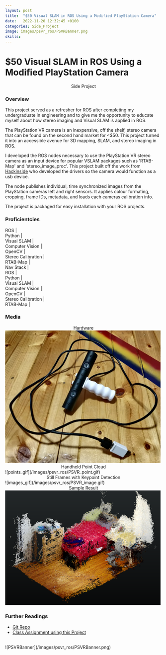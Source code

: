 ```yaml
---
layout: post
title:  "$50 Visual SLAM in ROS Using a Modified PlayStation Camera"
date:   2022-11-20 12:32:45 +0100
categories: Side_Project
image: images/psvr_ros/PSVRBanner.png
skills: 
---
```


# $50 Visual SLAM in ROS Using a Modified PlayStation Camera
<!-- Type of Project -->
<div align="center"> Side Project </div>

### Overview
This project served as a refresher for ROS after completing my undergraduate in engineering and to give me the opportunity to educate myself about how stereo imaging and Visual SLAM is applied in ROS. 

The PlayStation VR camera is an inexpensive, off the shelf, stereo camera that can be found on the second hand market for \<$50. This project turned it into an accessible avenue for 3D mapping, SLAM, and stereo imaging in ROS. 

I developed the ROS nodes necessary to use the PlayStation VR stereo camera as an input device for popular VSLAM packages such as 'RTAB-Map' and 'stereo_image_proc'. This project built off the work from [Hackinside](https://github.com/Hackinside/PS4-CAMERA-DRIVERS) who developed the drivers so the camera would function as a usb device.

The node publishes individual, time synchronized images from the PlayStation cameras left and right sensors. It applies colour formating, cropping, frame IDs, metadata, and loads each cameras calibration info.

The project is packaged for easy installation with your ROS projects. 

### Proficientcies
<div class="marquee">
    <div class="marquee-content scroll">
        <div>ROS | </div>
        <div>Python | </div>
        <div>Visual SLAM | </div>
        <div>Computer Vision | </div>
        <div>OpenCV | </div>
        <div>Stereo Calibration | </div>
        <div>RTAB-Map | </div>
        <div>Nav Stack | </div>
    </div>
    <div class="marquee-content scroll">
        <div>ROS | </div>
        <div>Python | </div>
        <div>Visual SLAM | </div>
        <div>Computer Vision | </div>
        <div>OpenCV | </div>
        <div>Stereo Calibration | </div>
        <div>RTAB-Map | </div>
    </div>
</div>

### Media

<div align="center">Hardware</div>
<img src="/images/psvr_ros/psvr_hardware.jpg" alt="hardware" width="500">

<div align="center">Handheld Point Cloud</div>
![points_gif](/images/psvr_ros/PSVR_point.gif)

<div align="center">Still Frames with Keypoint Detection</div>
![images_gif](/images/psvr_ros/PSVR_image.gif)

<div align="center">Sample Result</div>
<img src="/images/psvr_ros/example_scan.png" alt="sample_result" width="500">

### Further Readings
* [Git Repo](https://github.com/TankyFranky/PS4_Stereo_ROS_SLAM)
* [Class Assignment using this Project](https://github.com/TankyFranky/tankyfranky.github.io/blob/master/images/psvr_ros/ELEC_845_Final_Project___Francesco_Marrato.pdf)

<br>
![PSVRBanner](/images/psvr_ros/PSVRBanner.png)
